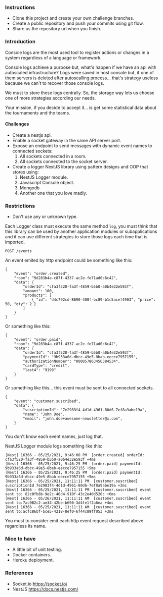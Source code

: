 
### Instructions

* Clone this project and create your own challenge branches.
* Create a public repository and push your commits using git flow.
* Share us the repository url when you finish.

### Introduction

Console logs are the most used tool to register actions or changes in a system regardless of a language or framework.

Console logs achieve a purpose but, what's happen if we have an api with autoscaled infrastructure? Logs were saved in host console but, if one of them servers is deleted after autoscalling process... that's strategy useless because we can't to recover those console logs.

We must to store these logs centrally. So, the storage way lets us choose one of more strategies according our needs.

Your mission, if you decide to accept it... is get some statistical data about the tournaments and the teams.

#### Challenges

* Create a nestjs api.
* Enable a socket gateway in the same API server port.
* Expose an endpoint to send messages with dynamic event names to connected sockets:
  1. All sockets connected in a room.
  2. All sockets connected to the socket server.
* Create a logger NestJS library using pattern designs and OOP that stores using:
  1. NestJS Logger module.
  2. Javascript Console object.
  3. Mongodb
  4. Another one that you love madly.

### Restrictions

* Don't use any or unknown type.

Each Logger class must execute the same method `log`, you must think that this library can be used by another application modules or subapplications and it can use different strategies to store those logs each time that is imported.

`POST /events`

An event emited by http endpoint could be something like this:
```
{
    "event": "order.created",
    "room": "9d283b4a-c87f-4337-ac2e-fe71ad0c6c42",
    "data": {
        "orderId": "cfa3f520-fa3f-4859-b5b0-a0b4e32e593f",
        "amount": 100,
        "products": [
            { "id": "d4c792cd-8690-400f-bc89-b1c5acef4903", "price": 50, "qty": 2 }
        ]
    }
}
```

Or something like this:
```
{
    "event": "order.paid",
    "room": "9d283b4a-c87f-4337-ac2e-fe71ad0c6c42",
    "data": {
        "orderId": "cfa3f520-fa3f-4859-b5b0-a0b4e32e593f",
        "paymentId": "9b933a6d-dbcc-49e5-8bab-eecce7957155",
        "authorizationNumber": "000057863456384534",
        "cardType": "credit",
        "last4": "9199"
    }
}
```

Or something like this... this event must be sent to all connected sockets.
```
{
    "event": "customer.suscribed",
    "data": {
        "suscriptionId": "7e2983f4-4d1d-4961-80d6-7ef8a9abe19a",
        "name": "John Doe",
        "email": "john.doe+awesome-newsletter@x.com",
    }
}
```

You don't know each event names, just log that.

NestJS Logger module logs something like this:

```
[Nest] 16366 - 05/25/2021, 9:46:00 PM  [order.created] orderId: cfa3f520-fa3f-4859-b5b0-a0b4e32e593f +4ms
[Nest] 16366 - 05/25/2021, 9:46:25 PM  [order.paid] paymentId: 9b933a6d-dbcc-49e5-8bab-eecce7957155 +5ms
[Nest] 16366 - 05/25/2021, 9:46:25 PM  [order.paid] paymentId: 9b933a6d-dbcc-49e5-8bab-eecce7957155 +5ms
[Nest] 16366 - 05/25/2021, 11:11:11 PM  [customer.suscribed] suscriptionId 7e2983f4-4d1d-4961-80d6-7ef8a9abe19a +3ms
[Nest] 16366 - 05/25/2021, 11:11:11 PM  [customer.suscribed] event sent to: 82c0fb8b-9e2c-40d4-910f-43c2e40d520c +6ms
[Nest] 16366 - 05/26/2021, 11:11:11 AM  [customer.suscribed] event sent to:7ac982c2-ae34-42be-b690-3d4fe1f2a6ea +4ms
[Nest] 16366 - 05/25/2021, 11:11:11 AM  [customer.suscribed] event sent to:acfc86bf-bce5-4218-8ef0-6f44c89ff053 +3ms
```

You must to consider emit each http event request described above regardless its name.

### Nice to have

* A little bit of unit testing.
* Docker containers.
* Heroku deployment.

### References
 
* Socket.io https://socket.io/
* NestJS https://docs.nestjs.com/